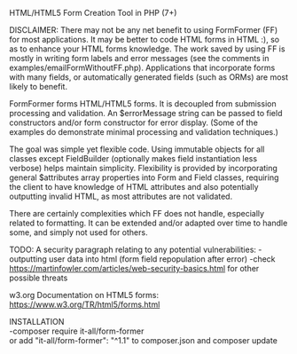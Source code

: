 HTML/HTML5 Form Creation Tool in PHP (7+)

DISCLAIMER: There may not be any net benefit to using FormFormer (FF) for most applications. It may be better to code HTML forms in HTML :), so as to enhance your HTML forms knowledge. The work saved by using FF is mostly in writing form labels and error messages (see the comments in examples/emailFormWithoutFF.php). Applications that incorporate forms with many fields, or automatically generated fields (such as ORMs) are most likely to benefit.

FormFormer forms HTML/HTML5 forms. It is decoupled from submission processing and validation. An $errorMessage string can be passed to field constructors and/or form constructor for error display. (Some of the examples do demonstrate minimal processing and validation techniques.)

The goal was simple yet flexible code. Using immutable objects for all classes except FieldBuilder (optionally makes field instantiation less verbose) helps maintain simplicity. Flexibility is provided by incorporating general $attributes array properties into Form and Field classes, requiring the client to have knowledge of HTML attributes and also potentially outputting invalid HTML, as most attributes are not validated. 

There are certainly complexities which FF does not handle, especially related to formatting. It can be extended and/or adapted over time to handle some, and simply not used for others.

TODO: A security paragraph relating to any potential vulnerabilities: -outputting user data into html (form field repopulation after error)
 -check https://martinfowler.com/articles/web-security-basics.html for other possible threats

w3.org Documentation on HTML5 forms:  
https://www.w3.org/TR/html5/forms.html

INSTALLATION  
-composer require it-all/form-former  
 or add "it-all/form-former": "^1.1" to composer.json and composer update  
